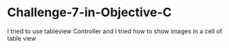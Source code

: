 # Challenge-7-in-Objective-C
I tried to use tableview Controller and I tried how to show images in a cell of table view
